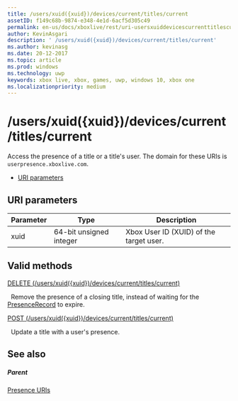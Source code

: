 ```yaml
---
title: /users/xuid({xuid})/devices/current/titles/current
assetID: f149c68b-9874-e348-4e1d-6acf5d305c49
permalink: en-us/docs/xboxlive/rest/uri-usersxuiddevicescurrenttitlescurrent.html
author: KevinAsgari
description: ' /users/xuid({xuid})/devices/current/titles/current'
ms.author: kevinasg
ms.date: 20-12-2017
ms.topic: article
ms.prod: windows
ms.technology: uwp
keywords: xbox live, xbox, games, uwp, windows 10, xbox one
ms.localizationpriority: medium
---
```



# /users/xuid({xuid})/devices/current/titles/current
Access the presence of a title or a title's user. 
The domain for these URIs is `userpresence.xboxlive.com`.
 
  * [URI parameters](#ID4EV)
 
<a id="ID4EV"></a>

 
## URI parameters
 
| Parameter| Type| Description| 
| --- | --- | --- | 
| xuid| 64-bit unsigned integer| Xbox User ID (XUID) of the target user.| 
  
<a id="ID4EUB"></a>

 
## Valid methods

[DELETE (/users/xuid({xuid})/devices/current/titles/current)](uri-usersxuiddevicescurrenttitlescurrentdelete.md)

&nbsp;&nbsp;Remove the presence of a closing title, instead of waiting for the [PresenceRecord](../../json/json-presencerecord.md) to expire.

[POST (/users/xuid({xuid})/devices/current/titles/current)](uri-usersxuiddevicescurrenttitlescurrentpost.md)

&nbsp;&nbsp;Update a title with a user's presence.
 
<a id="ID4EBC"></a>

 
## See also
 
<a id="ID4EDC"></a>

 
##### Parent 

[Presence URIs](atoc-reference-presence.md)

   